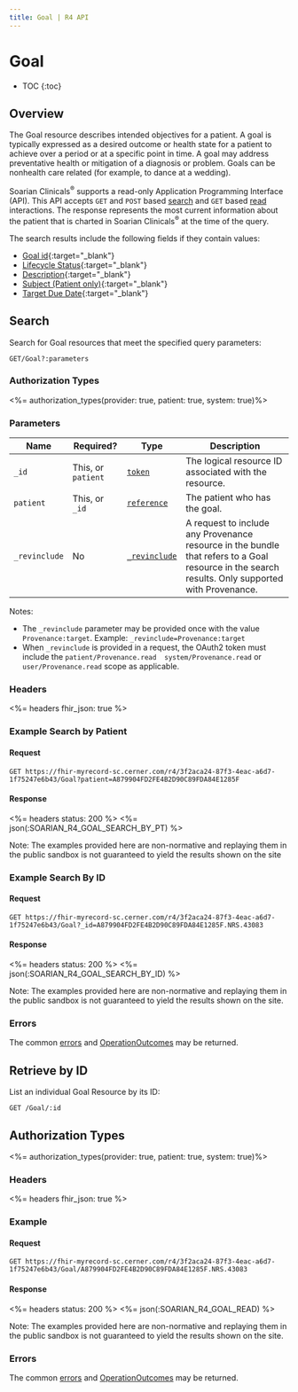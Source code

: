 ```yaml
---
title: Goal | R4 API
---
```


# Goal

* TOC
{:toc}

## Overview

The Goal resource describes intended objectives for a patient. A goal is typically expressed as a desired outcome or health state for a patient to achieve over a period or at a specific point in time. A goal may address preventative health or mitigation of a diagnosis or problem. Goals can be nonhealth care related (for example, to dance at a wedding).

Soarian Clinicals<sup>®</sup> supports a read-only Application Programming Interface (API). This API accepts `GET` and `POST` based [search] and  `GET` based [read] interactions. The response represents the most current information about the patient that is charted in Soarian Clinicals<sup>®</sup> at the time of the query.

The search results include the following fields if they contain values:

* [Goal id](https://hl7.org/fhir/r4/resource-definitions.html#Resource.id){:target="_blank"}
* [Lifecycle Status](https://hl7.org/fhir/r4/goal-definitions.html#Goal.lifecycleStatus){:target="_blank"}
* [Description](https://hl7.org/fhir/r4/goal-definitions.html#Goal.description){:target="_blank"}
* [Subject (Patient only)](https://hl7.org/fhir/r4/goal-definitions.html#Goal.subject){:target="_blank"}
* [Target Due Date](https://hl7.org/fhir/r4/goal-definitions.html#Goal.target.due_x_){:target="_blank"}

## Search

Search for Goal resources that meet the specified query parameters:

    GET/Goal?:parameters

### Authorization Types

<%= authorization_types(provider: true, patient: true, system: true)%>

### Parameters

 Name          | Required?                                    | Type                                                       | Description
---------------|----------------------------------------------|------------------------------------------------------------|----------------------------------------------------------------------------------------------------------------------------
 `_id`         | This, or `patient`                           | [`token`]        										   | The logical resource ID associated with the resource.
 `patient`	   | This, or `_id`								  | [`reference`]											   | The patient who has the goal.
 `_revinclude` | No 										  | [`_revinclude`] 										   | A request to include any Provenance resource in the bundle that refers to a Goal resource in the search results. Only supported with Provenance.

Notes:

* The `_revinclude` parameter may be provided once with the value `Provenance:target`. Example: `_revinclude=Provenance:target`
* When `_revinclude` is provided in a request, the OAuth2 token must include the `patient/Provenance.read  system/Provenance.read`  or  `user/Provenance.read` scope as applicable.

### Headers

<%= headers fhir_json: true %>

### Example Search by Patient

#### Request

    GET https://fhir-myrecord-sc.cerner.com/r4/3f2aca24-87f3-4eac-a6d7-1f75247e6b43/Goal?patient=A879904FD2FE4B2D90C89FDA84E1285F

#### Response

<%= headers status: 200 %>
<%= json(:SOARIAN_R4_GOAL_SEARCH_BY_PT) %>

Note: The examples provided here are non-normative and replaying them in the public sandbox is not guaranteed to yield the results shown on the site

### Example Search By ID

#### Request

	GET https://fhir-myrecord-sc.cerner.com/r4/3f2aca24-87f3-4eac-a6d7-1f75247e6b43/Goal?_id=A879904FD2FE4B2D90C89FDA84E1285F.NRS.43083

#### Response

<%= headers status: 200 %>
<%= json(:SOARIAN_R4_GOAL_SEARCH_BY_ID) %>

Note: The examples provided here are non-normative and replaying them in the public sandbox is not guaranteed to yield the results shown on the site.

### Errors

The common [errors] and [OperationOutcomes] may be returned.

## Retrieve by ID

List an individual Goal Resource by its ID:

    GET /Goal/:id

## Authorization Types

<%= authorization_types(provider: true, patient: true, system: true)%>

### Headers

<%= headers fhir_json: true %>

### Example

#### Request

    GET https://fhir-myrecord-sc.cerner.com/r4/3f2aca24-87f3-4eac-a6d7-1f75247e6b43/Goal/A879904FD2FE4B2D90C89FDA84E1285F.NRS.43083

#### Response

<%= headers status: 200 %>
<%= json(:SOARIAN_R4_GOAL_READ) %>

Note: The examples provided here are non-normative and replaying them in the public sandbox is not guaranteed to yield the results shown on the site.

### Errors

The common [errors] and [OperationOutcomes] may be returned.

[search]: https://www.hl7.org/fhir/http.html#search
[read]: https://www.hl7.org/fhir/http.html#read
[`token`]: https://hl7.org/fhir/R4/search.html#token
[`reference`]: https://hl7.org/fhir/r4/search.html#reference
[`_revinclude`]: https://www.hl7.org/fhir/search.html#revinclude
[errors]: ../../#client-errors
[OperationOutcomes]: https://hl7.org/fhir/R4/operationoutcome.html

